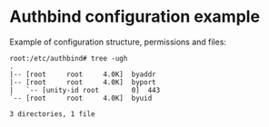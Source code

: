 Authbind configuration example
==============================

Example of configuration structure, permissions and files:

```
root:/etc/authbind# tree -ugh
.
|-- [root     root     4.0K]  byaddr
|-- [root     root     4.0K]  byport
|   `-- [unity-id root        0]  443
`-- [root     root     4.0K]  byuid

3 directories, 1 file
```


